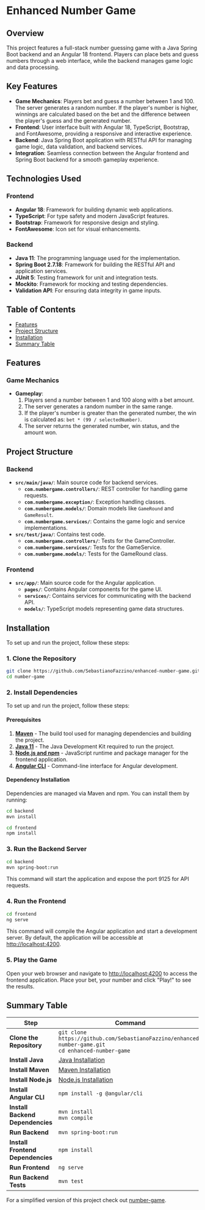 # Enhanced Number Game

## Overview

This project features a full-stack number guessing game with a Java Spring Boot backend and an Angular 18 frontend. Players can place bets and guess numbers through a web interface, while the backend manages game logic and data processing.

## Key Features

- **Game Mechanics**: Players bet and guess a number between 1 and 100. The server generates a random number. If the player's number is higher, winnings are calculated based on the bet and the difference between the player's guess and the generated number.
- **Frontend**: User interface built with Angular 18, TypeScript, Bootstrap, and FontAwesome, providing a responsive and interactive experience.
- **Backend**: Java Spring Boot application with RESTful API for managing game logic, data validation, and backend services.
- **Integration**: Seamless connection between the Angular frontend and Spring Boot backend for a smooth gameplay experience.

## Technologies Used

### Frontend
- **Angular 18**: Framework for building dynamic web applications.
- **TypeScript**: For type safety and modern JavaScript features.
- **Bootstrap**: Framework for responsive design and styling.
- **FontAwesome**: Icon set for visual enhancements.

### Backend
- **Java 11**: The programming language used for the implementation.
- **Spring Boot 2.7.18**: Framework for building the RESTful API and application services.
- **JUnit 5**: Testing framework for unit and integration tests.
- **Mockito**: Framework for mocking and testing dependencies.
- **Validation API**: For ensuring data integrity in game inputs.

## Table of Contents

- [Features](#features)
- [Project Structure](#project-structure)
- [Installation](#installation)
- [Summary Table](#summary-table)

## Features

### Game Mechanics
- **Gameplay**:
  1. Players send a number between 1 and 100 along with a bet amount.
  2. The server generates a random number in the same range.
  3. If the player's number is greater than the generated number, the win is calculated as: `bet * (99 / selectedNumber)`.
  4. The server returns the generated number, win status, and the amount won.

## Project Structure

### Backend

- **`src/main/java/`**: Main source code for backend services.
    - **`com.numbergame.controllers/`**: REST controller for handling game requests.
    - **`com.numbergame.exception/`**: Exception handling classes.
    - **`com.numbergame.models/`**: Domain models like `GameRound` and `GameResult`.
    - **`com.numbergame.services/`**: Contains the game logic and service implementations.
- **`src/test/java/`**: Contains test code.
    - **`com.numbergame.controllers/`**: Tests for the GameController.
    - **`com.numbergame.services/`**: Tests for the GameService.
    - **`com.numbergame.models/`**: Tests for the GameRound class.

### Frontend

- **`src/app/`**: Main source code for the Angular application.
    - **`pages/`**: Contains Angular components for the game UI.
    - **`services/`**: Contains services for communicating with the backend API.
    - **`models/`**: TypeScript models representing game data structures.

## Installation

To set up and run the project, follow these steps:

### 1. Clone the Repository

```sh
git clone https://github.com/SebastianoFazzino/enhanced-number-game.git
cd number-game
```
### 2. Install Dependencies

To set up and run the project, follow these steps:

#### Prerequisites

1. **[Maven](https://maven.apache.org/)** - The build tool used for managing dependencies and building the project.
2. **[Java 11](https://www.oracle.com/java/technologies/javase-jdk11-downloads.html)** - The Java Development Kit required to run the project.
3. **[Node.js and npm](https://nodejs.org/)** - JavaScript runtime and package manager for the frontend application.
4. **[Angular CLI](https://angular.io/cli)** - Command-line interface for Angular development.

#### Dependency Installation

Dependencies are managed via Maven and npm. You can install them by running:

```sh
cd backend
mvn install
```

```sh
cd frontend
npm install
```

### 3. Run the Backend Server

```sh
cd backend
mvn spring-boot:run
```

This command will start the application and expose the port 9125 for API requests.

### 4. Run the Frontend

```sh
cd frontend
ng serve
```

This command will compile the Angular application and start a development server. By default, the application will be accessible at [http://localhost:4200](http://localhost:4200).

### 5. Play the Game

Open your web browser and navigate to [http://localhost:4200](http://localhost:4200) to access the frontend application. Place your bet, your number and click "Play!" to see the results.


## Summary Table

| Step                              | Command                                                                                                |
|-----------------------------------|--------------------------------------------------------------------------------------------------------|
| **Clone the Repository**          | `git clone https://github.com/SebastianoFazzino/enhanced-number-game.git`<br>`cd enhanced-number-game` |
| **Install Java**                  | [Java Installation](https://www.oracle.com/java/technologies/javase-jdk11-downloads.html)              |
| **Install Maven**                 | [Maven Installation](https://maven.apache.org/install.html)                                            |
| **Install Node.js**               | [Node.js Installation](https://nodejs.org/en/download/)                                                |
| **Install Angular CLI**           | `npm install -g @angular/cli`                                                                          |
| **Install Backend Dependencies**  | `mvn install`<br>`mvn compile`                                                                         |
| **Run Backend**                   | `mvn spring-boot:run`                                                                                  |
| **Install Frontend Dependencies** | `npm install`                                                                                          |
| **Run Frontend**                  | `ng serve`                                                                                             |
| **Run Backend Tests**             | `mvn test`                                                                                             |


For a simplified version of this project check out [number-game](https://github.com/SebastianoFazzino/number-game.git).

